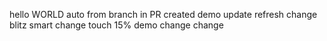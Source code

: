 hello WORLD auto from branch in PR created
demo
update
refresh
change
blitz
smart
change
touch
15%
demo
change
change
